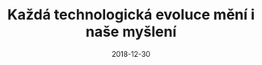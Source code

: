 ---
template: media-link
title:  Každá technologická evoluce mění i naše myšlení
date: 2018-12-30
link: https://plus.rozhlas.cz/kazda-technologicka-evoluce-meni-i-nase-mysleni-vysvetluje-odbornice-na-7714929
language: cz
---
